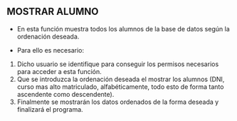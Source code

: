 **MOSTRAR ALUMNO**
---

* En esta función muestra todos los alumnos de la base de datos según la ordenación deseada.

* Para ello es necesario:

1. Dicho usuario se identifique para conseguir los permisos necesarios para acceder a esta función.
2. Que se introduzca la ordenación deseada el mostrar los alumnos (DNI, curso mas alto matriculado, alfabéticamente, todo esto de forma tanto ascendente como descendente).
3. Finalmente se mostrarán los datos ordenados de la forma deseada y finalizará el programa.
